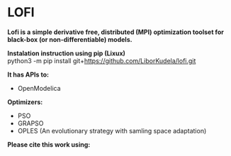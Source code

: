 # LOFI

**Lofi is a simple derivative free, distributed (MPI) optimization toolset for black-box (or non-differentiable) models.**

**Instalation instruction using pip (Lixux)**  
python3 -m pip install git+https://github.com/LiborKudela/lofi.git


**It has APIs to:**
* OpenModelica

**Optimizers:**
* PSO
* GRAPSO
* OPLES (An evolutionary strategy with samling space adaptation)


**Please cite this work using:**
